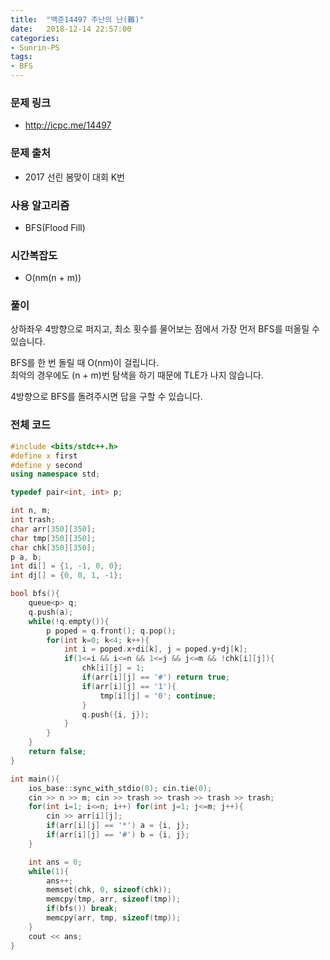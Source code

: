 ```yaml
---
title:  "백준14497 주난의 난(難)"
date:   2018-12-14 22:57:00
categories:
- Sunrin-PS
tags:
- BFS
---
```


### 문제 링크
* http://icpc.me/14497

### 문제 출처
* 2017 선린 봄맞이 대회 K번

### 사용 알고리즘
* BFS(Flood Fill)

### 시간복잡도
* O(nm(n + m))

### 풀이
상하좌우 4방향으로 퍼지고, 최소 횟수를 물어보는 점에서 가장 먼저 BFS를 떠올릴 수 있습니다.<br>

BFS를 한 번 돌릴 때 O(nm)이 걸립니다.<br>
최악의 경우에도 (n + m)번 탐색을 하기 때문에 TLE가 나지 않습니다.

4방향으로 BFS를 돌려주시면 답을 구할 수 있습니다.

### 전체 코드
```cpp
#include <bits/stdc++.h>
#define x first
#define y second
using namespace std;

typedef pair<int, int> p;

int n, m;
int trash;
char arr[350][350];
char tmp[350][350];
char chk[350][350];
p a, b;
int di[] = {1, -1, 0, 0};
int dj[] = {0, 0, 1, -1};

bool bfs(){
	queue<p> q;
	q.push(a);
	while(!q.empty()){
		p poped = q.front(); q.pop();
		for(int k=0; k<4; k++){
			int i = poped.x+di[k], j = poped.y+dj[k];
			if(1<=i && i<=n && 1<=j && j<=m && !chk[i][j]){
				chk[i][j] = 1;
				if(arr[i][j] == '#') return true;
				if(arr[i][j] == '1'){
					tmp[i][j] = '0'; continue;
				}
				q.push({i, j});
			}
		}
	}
	return false;
}

int main(){
	ios_base::sync_with_stdio(0); cin.tie(0);
	cin >> n >> m; cin >> trash >> trash >> trash >> trash;
	for(int i=1; i<=n; i++) for(int j=1; j<=m; j++){
		cin >> arr[i][j];
		if(arr[i][j] == '*') a = {i, j};
		if(arr[i][j] == '#') b = {i, j};
	}

	int ans = 0;
	while(1){
		ans++;
		memset(chk, 0, sizeof(chk));
		memcpy(tmp, arr, sizeof(tmp));
		if(bfs()) break;
		memcpy(arr, tmp, sizeof(tmp));
	}
	cout << ans;
}
```
